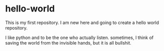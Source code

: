 # hello-world
This is my first repository. I am new here and going to create a hello world repository.

I like python and to be the one who actually listen. 
sometimes, I think of saving the world from the invisible hands, but it is all bullshit. 
